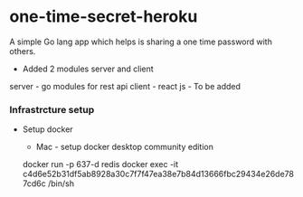 # one-time-secret-heroku
A simple Go lang app which helps is sharing a one time password with others.

- Added 2 modules server and client 

server - go modules for rest api 
client - react js - To be added 


### Infrastrcture setup 

- Setup docker 
    * Mac - setup docker desktop community edition 
    
    docker run -p 637-d redis 
    docker exec -it c4d6e52b31df5ab8928a30c7f7f47ea38e7b84d13666fbc29434e26de787cd6c /bin/sh
